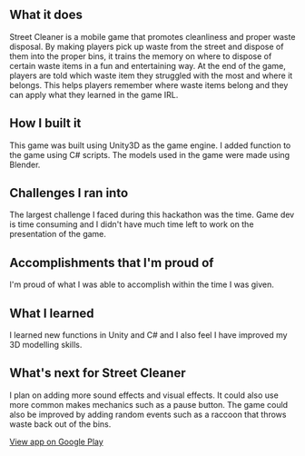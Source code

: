 ## What it does
Street Cleaner is a mobile game that promotes cleanliness and proper waste disposal. By making players pick up waste from the street and dispose of them into the proper bins, it trains the memory on where to dispose of certain waste items in a fun and entertaining way. At the end of the game, players are told which waste item they struggled with the most and where it belongs. This helps players remember where waste items belong and they can apply what they learned in the game IRL.

## How I built it
This game was built using Unity3D as the game engine. I added function to the game using C# scripts. The models used in the game were made using Blender.

## Challenges I ran into
The largest challenge I faced during this hackathon was the time. Game dev is time consuming and I didn't have much time left to work on the presentation of the game.

## Accomplishments that I'm proud of
I'm proud of what I was able to accomplish within the time I was given.

## What I learned
I learned new functions in Unity and C# and I also feel I have improved my 3D modelling skills.

## What's next for Street Cleaner
I plan on adding more sound effects and visual effects. It could also use more common makes mechanics such as a pause button. The game could also be improved by adding random events such as a raccoon that throws waste back out of the bins.

[View app on Google Play](https://play.google.com/store/apps/details?id=com.NathanEspejo.StreetCleaner)
